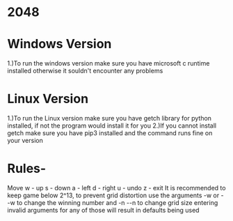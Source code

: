 # 2048
# Windows Version
1.)To run the windows version make sure you have microsoft c runtime installed
otherwise it souldn't encounter any problems
# Linux Version
1.)To run the Linux version make sure you have getch library for python installed, if not the program would install it for you
2.)If you cannot install getch make sure you have pip3 installed and the command runs fine on your version

# Rules-
Move	w - up
	s - down
	a - left
	d - right
	u - undo
	z - exit
It is recommended to keep game below 2^13, to prevent grid distortion
use the arguments -w or --w to change the winning number and -n --n to change grid size
entering invalid arguments for any of those will result in defaults being used
